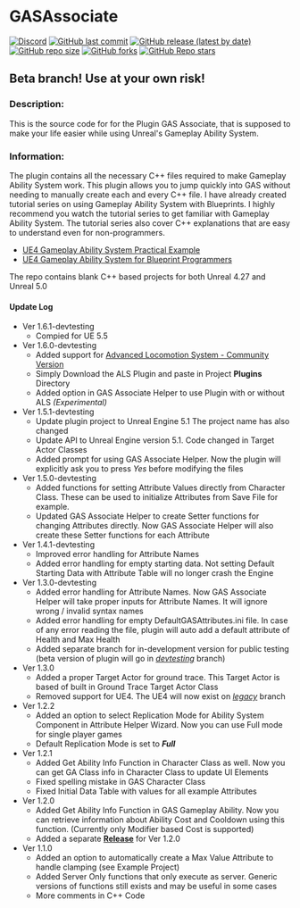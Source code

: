 # GASAssociate

[![Discord](https://img.shields.io/discord/820665024137789472?label=discord)](https://discord.gg/nfkTafPJKK)
[![GitHub last commit](https://img.shields.io/github/last-commit/archangel4031/GASAssociate?color=%237d0096)](https://github.com/archangel4031/GASAssociate)
[![GitHub release (latest by date)](https://img.shields.io/github/v/release/archangel4031/GASAssociate?color=%23ad0000&label=latest%20release)](https://github.com/archangel4031/GASAssociate/releases)
[![GitHub repo size](https://img.shields.io/github/repo-size/archangel4031/GASAssociate)](https://github.com/archangel4031/GASAssociate)
[![GitHub forks](https://img.shields.io/github/forks/archangel4031/GASAssociate?style=social)](https://github.com/archangel4031/GASAssociate/network/members)
[![GitHub Repo stars](https://img.shields.io/github/stars/archangel4031/GASAssociate?style=social)](https://github.com/archangel4031/GASAssociate/stargazers)

## Beta branch! Use at your own risk!

### Description:

This is the source code for for the Plugin GAS Associate, that is supposed to make your life easier while using Unreal's Gameplay Ability System.

### Information:

The plugin contains all the necessary C++ files required to make Gameplay Ability System work. This plugin allows you to jump quickly into GAS without needing to manually create each and every C++ file. I have already created tutorial series on using Gameplay Ability System with Blueprints. I highly recommend you watch the tutorial series to get familiar with Gameplay Ability System. The tutorial series also cover C++ explanations that are easy to understand even for non-programmers.

-   [UE4 Gameplay Ability System Practical Example](https://www.youtube.com/playlist?list=PLeEXbS_TaXrAbfoPYSNROqe1fDQfQHTfo)
-   [UE4 Gameplay Ability System for Blueprint Programmers](https://www.youtube.com/playlist?list=PLeEXbS_TaXrDlqQv753CpKqDlpNXixFMg)

The repo contains blank C++ based projects for both Unreal 4.27 and Unreal 5.0

#### Update Log
-   Ver 1.6.1-devtesting
    - Compied for UE 5.5
-   Ver 1.6.0-devtesting
    -   Added support for [Advanced Locomotion System - Community Version](https://github.com/dyanikoglu/ALS-Community)
    -   Simply Download the ALS Plugin and paste in Project **Plugins** Directory
    -   Added option in GAS Associate Helper to use Plugin with or without ALS _(Experimental)_
-   Ver 1.5.1-devtesting
    -   Update plugin project to Unreal Engine 5.1 The project name has also changed
    -   Update API to Unreal Engine version 5.1. Code changed in Target Actor Classes
    -   Added prompt for using GAS Associate Helper. Now the plugin will explicitly ask you to press _Yes_ before modifying the files
-   Ver 1.5.0-devtesting
    -   Added functions for setting Attribute Values directly from Character Class. These can be used to initialize Attributes from Save File for example.
    -   Updated GAS Associate Helper to create Setter functions for changing Attributes directly. Now GAS Associate Helper will also create these Setter functions for each Attribute
-   Ver 1.4.1-devtesting
    -   Improved error handling for Attribute Names
    -   Added error handling for empty starting data. Not setting Default Starting Data with Attribute Table will no longer crash the Engine
-   Ver 1.3.0-devtesting
    -   Added error handling for Attribute Names. Now GAS Associate Helper will take proper inputs for Attribute Names. It will ignore wrong / invalid syntax names
    -   Added error handling for empty DefaultGASAttributes.ini file. In case of any error reading the file, plugin will auto add a default attribute of Health and Max Health
    -   Added separate branch for in-development version for public testing (beta version of plugin will go in _[devtesting](https://github.com/archangel4031/GASAssociate/branches)_ branch)
-   Ver 1.3.0
    -   Added a proper Target Actor for ground trace. This Target Actor is based of built in Ground Trace Target Actor Class
    -   Removed support for UE4. The UE4 will now exist on _[legacy](https://github.com/archangel4031/GASAssociate/tree/legacyUE4UE5)_ branch
-   Ver 1.2.2
    -   Added an option to select Replication Mode for Ability System Component in Attribute Helper Wizard. Now you can use Full mode for single player games
    -   Default Replication Mode is set to **_Full_**
-   Ver 1.2.1
    -   Added Get Ability Info Function in Character Class as well. Now you can get GA Class info in Character Class to update UI Elements
    -   Fixed spelling mistake in GAS Character Class
    -   Fixed Initial Data Table with values for all example Attributes
-   Ver 1.2.0
    -   Added Get Ability Info Function in GAS Gameplay Ability. Now you can retrieve information about Ability Cost and Cooldown using this function. (Currently only Modifier based Cost is supported)
    -   Added a separate [**Release**](https://github.com/archangel4031/GASAssociate/releases) for Ver 1.2.0
-   Ver 1.1.0
    -   Added an option to automatically create a Max Value Attribute to handle clamping (see Example Project)
    -   Added Server Only functions that only execute as server. Generic versions of functions still exists and may be useful in some cases
    -   More comments in C++ Code
